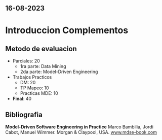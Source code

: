16-08-2023
---
# Introduccion Complementos
## Metodo de evaluacion
- Parciales: 20
	- 1ra parte: Data Mining
	- 2da parte: Model-Driven Engineering
- Trabajos Practicos
	- DM: 20
	- TP Mapeo: 10
	- Practicas MDE: 10
- **Final**: 40

## Bibliografia
**Model-Driven Software Engineering in Practice**
Marco Bambilia, Jordi Cabot, Manuel Wimmer.
Morgan & Claypool, USA.
www.mdse-book.com